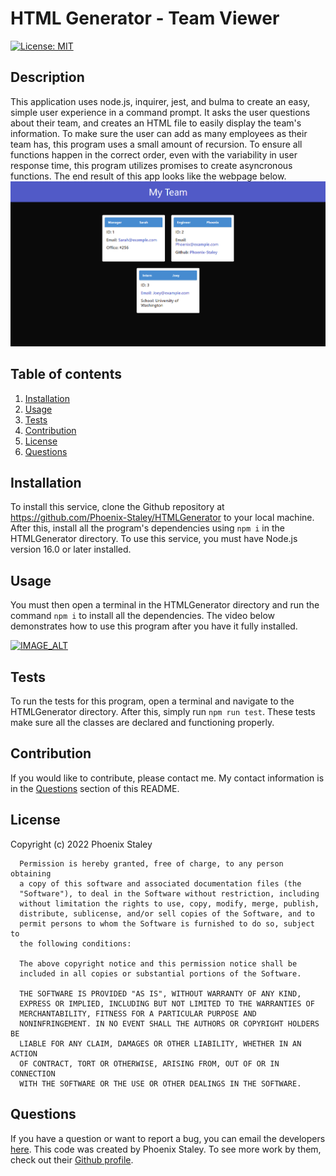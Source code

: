 # HTML Generator - Team Viewer
  [![License: MIT](https://img.shields.io/badge/License-MIT-yellow.svg)](https://opensource.org/licenses/MIT)

  ## Description

  This application uses node.js, inquirer, jest, and bulma to create an easy, simple user experience in a command prompt. It asks the user questions about their team, and creates an HTML file to easily display the team's information. To make sure the user can add as many employees as their team has, this program uses a small amount of recursion. To ensure all functions happen in the correct order, even with the variability in user response time, this program utilizes promises to create asyncronous functions.
  The end result of this app looks like the webpage below.
  ![Cards for various team members and their information](./Assets/example.png)
  
  ## Table of contents
  
  1. [Installation](#installation)
  2. [Usage](#usage)
  3. [Tests](#tests)
  4. [Contribution](#contribution)
  5. [License](#license)
  6. [Questions](#questions)
  
  ## Installation
  
  To install this service, clone the Github repository at https://github.com/Phoenix-Staley/HTMLGenerator to your local machine. After this, install all the program's dependencies using `npm i` in the HTMLGenerator directory. To use this service, you must have Node.js version 16.0 or later installed. 
  
  ## Usage
  
  You must then open a terminal in the HTMLGenerator directory and run the command `npm i` to install all the dependencies. The video below demonstrates how to use this program after you have it fully installed.

  [![IMAGE_ALT](https://img.youtube.com/vi/IEImRg54oYk/0.jpg)](https://youtu.be/IEImRg54oYk)
  
  ## Tests
  
  To run the tests for this program, open a terminal and navigate to the HTMLGenerator directory. After this, simply run `npm run test`. These tests make sure all the classes are declared and functioning properly.
  
  ## Contribution
  
  If you would like to contribute, please contact me. My contact information is in the [Questions](#questions) section of this README.

  ## License

  Copyright (c) 2022 Phoenix Staley

      Permission is hereby granted, free of charge, to any person obtaining
      a copy of this software and associated documentation files (the
      "Software"), to deal in the Software without restriction, including
      without limitation the rights to use, copy, modify, merge, publish,
      distribute, sublicense, and/or sell copies of the Software, and to
      permit persons to whom the Software is furnished to do so, subject to
      the following conditions:
      
      The above copyright notice and this permission notice shall be
      included in all copies or substantial portions of the Software.
      
      THE SOFTWARE IS PROVIDED "AS IS", WITHOUT WARRANTY OF ANY KIND,
      EXPRESS OR IMPLIED, INCLUDING BUT NOT LIMITED TO THE WARRANTIES OF
      MERCHANTABILITY, FITNESS FOR A PARTICULAR PURPOSE AND
      NONINFRINGEMENT. IN NO EVENT SHALL THE AUTHORS OR COPYRIGHT HOLDERS BE
      LIABLE FOR ANY CLAIM, DAMAGES OR OTHER LIABILITY, WHETHER IN AN ACTION
      OF CONTRACT, TORT OR OTHERWISE, ARISING FROM, OUT OF OR IN CONNECTION
      WITH THE SOFTWARE OR THE USE OR OTHER DEALINGS IN THE SOFTWARE.
  
  ## Questions
  
  If you have a question or want to report a bug, you can email the developers [here](mailto:PhoenixStaley_Developer@outlook.com).
  This code was created by Phoenix Staley. To see more work by them, check out their [Github profile](https://github.com/Phoenix-Staley).